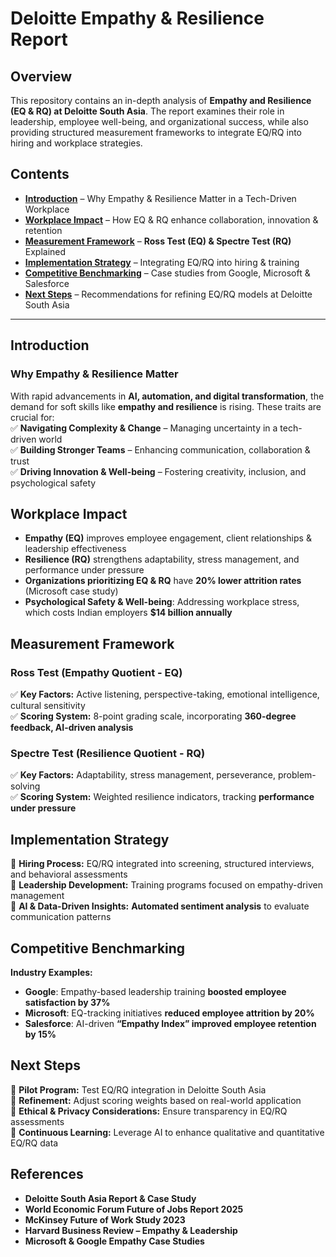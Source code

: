 # Deloitte Empathy & Resilience Report

## Overview
This repository contains an in-depth analysis of **Empathy and Resilience (EQ & RQ) at Deloitte South Asia**. The report examines their role in leadership, employee well-being, and organizational success, while also providing structured measurement frameworks to integrate EQ/RQ into hiring and workplace strategies.

## Contents
- **[Introduction](#introduction)** – Why Empathy & Resilience Matter in a Tech-Driven Workplace  
- **[Workplace Impact](#workplace-impact)** – How EQ & RQ enhance collaboration, innovation & retention  
- **[Measurement Framework](#measurement-framework)** – **Ross Test (EQ) & Spectre Test (RQ)** Explained  
- **[Implementation Strategy](#implementation-strategy)** – Integrating EQ/RQ into hiring & training  
- **[Competitive Benchmarking](#competitive-benchmarking)** – Case studies from Google, Microsoft & Salesforce  
- **[Next Steps](#next-steps)** – Recommendations for refining EQ/RQ models at Deloitte South Asia  

---

## Introduction
### Why Empathy & Resilience Matter
With rapid advancements in **AI, automation, and digital transformation**, the demand for soft skills like **empathy and resilience** is rising. These traits are crucial for:  
✅ **Navigating Complexity & Change** – Managing uncertainty in a tech-driven world  
✅ **Building Stronger Teams** – Enhancing communication, collaboration & trust  
✅ **Driving Innovation & Well-being** – Fostering creativity, inclusion, and psychological safety  

## Workplace Impact
- **Empathy (EQ)** improves employee engagement, client relationships & leadership effectiveness  
- **Resilience (RQ)** strengthens adaptability, stress management, and performance under pressure  
- **Organizations prioritizing EQ & RQ** have **20% lower attrition rates** (Microsoft case study)  
- **Psychological Safety & Well-being**: Addressing workplace stress, which costs Indian employers **$14 billion annually**  

## Measurement Framework
### **Ross Test (Empathy Quotient - EQ)**
✅ **Key Factors:** Active listening, perspective-taking, emotional intelligence, cultural sensitivity  
✅ **Scoring System:** 8-point grading scale, incorporating **360-degree feedback, AI-driven analysis**  

### **Spectre Test (Resilience Quotient - RQ)**
✅ **Key Factors:** Adaptability, stress management, perseverance, problem-solving  
✅ **Scoring System:** Weighted resilience indicators, tracking **performance under pressure**  

## Implementation Strategy
📌 **Hiring Process:** EQ/RQ integrated into screening, structured interviews, and behavioral assessments  
📌 **Leadership Development:** Training programs focused on empathy-driven management  
📌 **AI & Data-Driven Insights:** **Automated sentiment analysis** to evaluate communication patterns  

## Competitive Benchmarking
**Industry Examples:**  
- **Google**: Empathy-based leadership training **boosted employee satisfaction by 37%**  
- **Microsoft**: EQ-tracking initiatives **reduced employee attrition by 20%**  
- **Salesforce**: AI-driven **“Empathy Index” improved employee retention by 15%**  

## Next Steps
🔹 **Pilot Program:** Test EQ/RQ integration in Deloitte South Asia  
🔹 **Refinement:** Adjust scoring weights based on real-world application  
🔹 **Ethical & Privacy Considerations:** Ensure transparency in EQ/RQ assessments  
🔹 **Continuous Learning:** Leverage AI to enhance qualitative and quantitative EQ/RQ data  

## References
- **Deloitte South Asia Report & Case Study**  
- **World Economic Forum Future of Jobs Report 2025**  
- **McKinsey Future of Work Study 2023**  
- **Harvard Business Review – Empathy & Leadership**  
- **Microsoft & Google Empathy Case Studies**  
